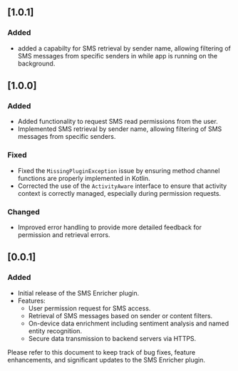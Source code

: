 ## [1.0.1]

### Added
- added a capabilty for SMS retrieval by sender name, allowing filtering of SMS messages from specific senders in while app is running on the background.

## [1.0.0]

### Added
- Added functionality to request SMS read permissions from the user.
- Implemented SMS retrieval by sender name, allowing filtering of SMS messages from specific senders.

### Fixed
- Fixed the `MissingPluginException` issue by ensuring method channel functions are properly implemented in Kotlin.
- Corrected the use of the `ActivityAware` interface to ensure that activity context is correctly managed, especially during permission requests.

### Changed
- Improved error handling to provide more detailed feedback for permission and retrieval errors.


## [0.0.1]

### Added

- Initial release of the SMS Enricher plugin.
- Features:
  - User permission request for SMS access.
  - Retrieval of SMS messages based on sender or content filters.
  - On-device data enrichment including sentiment analysis and named entity recognition.
  - Secure data transmission to backend servers via HTTPS.

Please refer to this document to keep track of bug fixes, feature enhancements, and significant updates to the SMS Enricher plugin.
